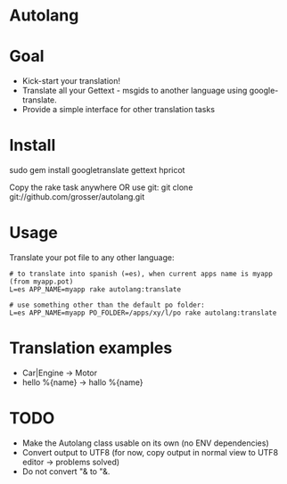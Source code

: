 Autolang
========

Goal
====
 - Kick-start your translation!
 - Translate all your Gettext - msgids to another language using google-translate.
 - Provide a simple interface for other translation tasks


Install
=======
sudo gem install googletranslate gettext hpricot

Copy the rake task anywhere OR use git:
git clone git://github.com/grosser/autolang.git




Usage
=====
Translate your pot file to any other language:

    # to translate into spanish (=es), when current apps name is myapp (from myapp.pot)
    L=es APP_NAME=myapp rake autolang:translate

    # use something other than the default po folder:
    L=es APP_NAME=myapp PO_FOLDER=/apps/xy/l/po rake autolang:translate


Translation examples
====================
 - Car|Engine -> Motor
 - hello %{name} -> hallo %{name}


TODO
====
 - Make the Autolang class usable on its own (no ENV dependencies)
 - Convert output to UTF8 (for now, copy output in normal view to UTF8 editor -> problems solved)
 - Do not convert "& to &quot;&amp;.